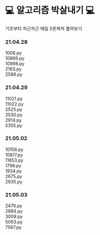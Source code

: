 
# 💻 알고리즘 박살내기 💻  
기초부터 차근차근 매일 5문제씩 풀어보기

### 21.04.28  
1008.py  
10869.py  
10998.py   
2163.py  
2588.py  

### 21.04.29  
11021.py  
11022.py  
2525.py    
2530.py  
2914.py  
5355.py  

### 21.05.02  
10156.py  
10817.py  
11653.py  
1798.py  
1934.py  
2675.py  
2935.py  

### 21.05.03  
2476.py  
2884.py  
3009.py  
5063.py  
7567.py
